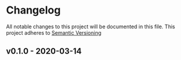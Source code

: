 # Changelog
All notable changes to this project will be documented in this file. This project adheres to [Semantic Versioning](https://semver.org/spec/v2.0.0.html)

<a name="v0.1.0"></a>
## v0.1.0 - 2020-03-14

